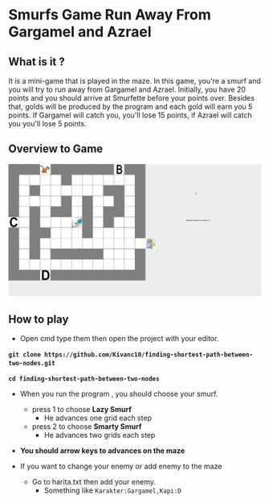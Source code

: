 # Smurfs Game Run Away From Gargamel and Azrael


## What is it ?
It is a mini-game that is played in the maze. In this game, you're a smurf and you will try to run away from Gargamel and Azrael. Initially, you have 20 points and you should arrive at Smurfette before your points over. Besides that, golds will be produced by the program and each gold will earn you 5 points. If Gargamel will catch you, you'll lose 15 points, if Azrael will catch you you'll lose 5 points.


## Overview to Game


<img src="/img/overview_to_game.gif"/>


## How to play

- Open cmd type them then open the project with your editor.

**`git clone https://github.com/Kivanc10/finding-shortest-path-between-two-nodes.git`**

**`cd finding-shortest-path-between-two-nodes`**

- When you run the program , you should choose your smurf.
  - press 1 to choose **Lazy Smurf**
      - He advances one grid each step
  - press 2 to choose **Smarty Smurf**
      - He advances two grids each step

- **You should arrow keys to advances on the maze**

- If you want to change your enemy or add enemy to the maze
  - Go to harita.txt then add your enemy.
    - Something like `Karakter:Gargamel,Kapi:D`
